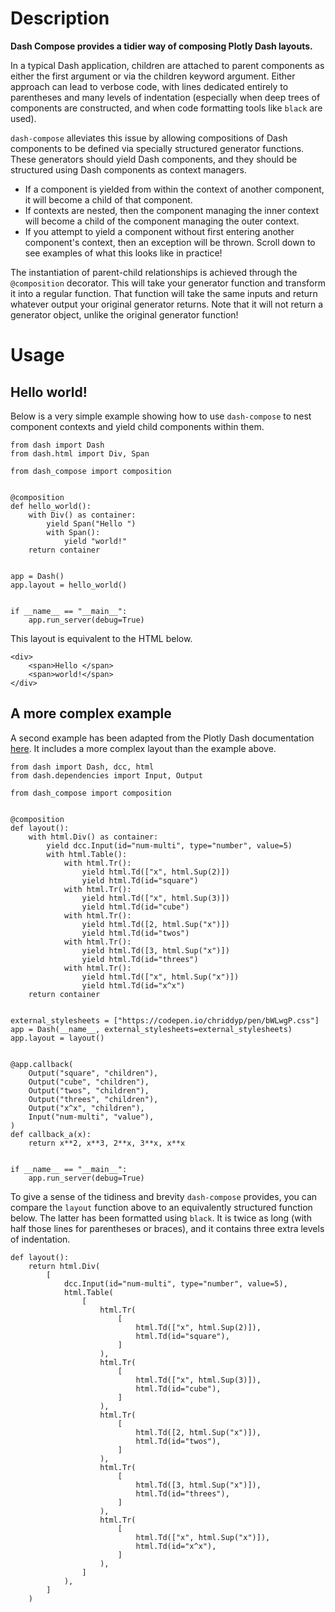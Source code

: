 # Description

**Dash Compose provides a tidier way of composing Plotly Dash layouts.**

In a typical Dash application, children are attached to parent components as either the first argument or via the children keyword argument.
Either approach can lead to verbose code, with lines dedicated entirely to parentheses and many levels of indentation (especially when deep trees of components are constructed, and when code formatting tools like `black` are used).

`dash-compose` alleviates this issue by allowing compositions of Dash components to be defined via specially structured generator functions.
These generators should yield Dash components, and they should be structured using Dash components as context managers.
- If a component is yielded from within the context of another component, it will become a child of that component.
- If contexts are nested, then the component managing the inner context will become a child of the component managing the outer context.
- If you attempt to yield a component without first entering another component's context, then an exception will be thrown.
Scroll down to see examples of what this looks like in practice!

The instantiation of parent-child relationships is achieved through the `@composition` decorator.
This will take your generator function and transform it into a regular function.
That function will take the same inputs and return whatever output your original generator returns.
Note that it will not return a generator object, unlike the original generator function!

# Usage

## Hello world!

Below is a very simple example showing how to use `dash-compose` to nest component contexts and yield child components within them.

```
from dash import Dash
from dash.html import Div, Span

from dash_compose import composition


@composition
def hello_world():
    with Div() as container:
        yield Span("Hello ")
        with Span():
            yield "world!"
    return container


app = Dash()
app.layout = hello_world()


if __name__ == "__main__":
    app.run_server(debug=True)
```

This layout is equivalent to the HTML below.

```
<div>
    <span>Hello </span>
    <span>world!</span>
</div>
```

## A more complex example

A second example has been adapted from the Plotly Dash documentation [here](https://dash.plotly.com/layout).
It includes a more complex layout than the example above.

```
from dash import Dash, dcc, html
from dash.dependencies import Input, Output

from dash_compose import composition


@composition
def layout():
    with html.Div() as container:
        yield dcc.Input(id="num-multi", type="number", value=5)
        with html.Table():
            with html.Tr():
                yield html.Td(["x", html.Sup(2)])
                yield html.Td(id="square")
            with html.Tr():
                yield html.Td(["x", html.Sup(3)])
                yield html.Td(id="cube")
            with html.Tr():
                yield html.Td([2, html.Sup("x")])
                yield html.Td(id="twos")
            with html.Tr():
                yield html.Td([3, html.Sup("x")])
                yield html.Td(id="threes")
            with html.Tr():
                yield html.Td(["x", html.Sup("x")])
                yield html.Td(id="x^x")
    return container


external_stylesheets = ["https://codepen.io/chriddyp/pen/bWLwgP.css"]
app = Dash(__name__, external_stylesheets=external_stylesheets)
app.layout = layout()


@app.callback(
    Output("square", "children"),
    Output("cube", "children"),
    Output("twos", "children"),
    Output("threes", "children"),
    Output("x^x", "children"),
    Input("num-multi", "value"),
)
def callback_a(x):
    return x**2, x**3, 2**x, 3**x, x**x


if __name__ == "__main__":
    app.run_server(debug=True)
```

To give a sense of the tidiness and brevity `dash-compose` provides, you can compare the `layout` function above to an equivalently structured function below.
The latter has been formatted using `black`.
It is twice as long (with half those lines for parentheses or braces), and it contains three extra levels of indentation.

```
def layout():
    return html.Div(
        [
            dcc.Input(id="num-multi", type="number", value=5),
            html.Table(
                [
                    html.Tr(
                        [
                            html.Td(["x", html.Sup(2)]),
                            html.Td(id="square"),
                        ]
                    ),
                    html.Tr(
                        [
                            html.Td(["x", html.Sup(3)]),
                            html.Td(id="cube"),
                        ]
                    ),
                    html.Tr(
                        [
                            html.Td([2, html.Sup("x")]),
                            html.Td(id="twos"),
                        ]
                    ),
                    html.Tr(
                        [
                            html.Td([3, html.Sup("x")]),
                            html.Td(id="threes"),
                        ]
                    ),
                    html.Tr(
                        [
                            html.Td(["x", html.Sup("x")]),
                            html.Td(id="x^x"),
                        ]
                    ),
                ]
            ),
        ]
    )
```